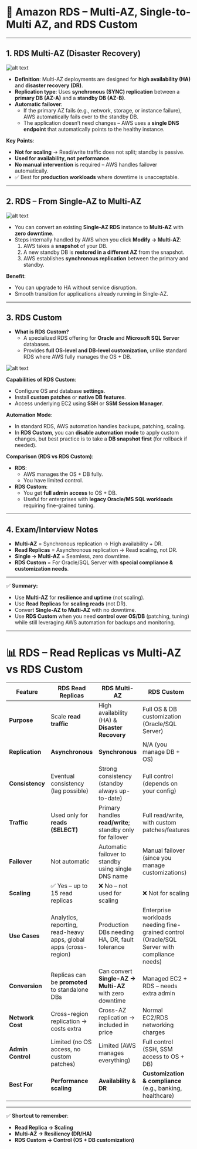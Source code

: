 
# 📘 Amazon RDS – Multi-AZ, Single-to-Multi AZ, and RDS Custom

---

## 1. RDS Multi-AZ (Disaster Recovery)

![alt text](image-242.png)

- **Definition**: Multi-AZ deployments are designed for **high availability (HA)** and **disaster recovery (DR)**.  
- **Replication type**: Uses **synchronous (SYNC) replication** between a **primary DB (AZ-A)** and a **standby DB (AZ-B)**.  
- **Automatic failover**:
  - If the primary AZ fails (e.g., network, storage, or instance failure), AWS automatically fails over to the standby DB.  
  - The application doesn’t need changes – AWS uses a **single DNS endpoint** that automatically points to the healthy instance.  

**Key Points**:
- **Not for scaling** → Read/write traffic does not split; standby is passive.  
- **Used for availability, not performance**.  
- **No manual intervention** is required – AWS handles failover automatically.  
- ✅ Best for **production workloads** where downtime is unacceptable.  

---

## 2. RDS – From Single-AZ to Multi-AZ


![alt text](image-243.png)

- You can convert an existing **Single-AZ RDS** instance to **Multi-AZ** with **zero downtime**.  
- Steps internally handled by AWS when you click **Modify → Multi-AZ**:
  1. AWS takes a **snapshot** of your DB.  
  2. A new standby DB is **restored in a different AZ** from the snapshot.  
  3. AWS establishes **synchronous replication** between the primary and standby.  

**Benefit**:
- You can upgrade to HA without service disruption.  
- Smooth transition for applications already running in Single-AZ.  

---

## 3. RDS Custom
- **What is RDS Custom?**  
  - A specialized RDS offering for **Oracle** and **Microsoft SQL Server** databases.  
  - Provides **full OS-level and DB-level customization**, unlike standard RDS where AWS fully manages the OS + DB.  

![alt text](image-244.png)

**Capabilities of RDS Custom**:
- Configure OS and database **settings**.  
- Install **custom patches** or **native DB features**.  
- Access underlying EC2 using **SSH** or **SSM Session Manager**.  

**Automation Mode**:
- In standard RDS, AWS automation handles backups, patching, scaling.  
- In **RDS Custom**, you can **disable automation mode** to apply custom changes, but best practice is to take a **DB snapshot first** (for rollback if needed).  

**Comparison (RDS vs RDS Custom)**:
- **RDS**:  
  - AWS manages the OS + DB fully.  
  - You have limited control.  
- **RDS Custom**:  
  - You get **full admin access** to OS + DB.  
  - Useful for enterprises with **legacy Oracle/MS SQL workloads** requiring fine-grained tuning.  

---

## 4. Exam/Interview Notes
- **Multi-AZ** = Synchronous replication → High availability + DR.  
- **Read Replicas** = Asynchronous replication → Read scaling, not DR.  
- **Single → Multi-AZ** = Seamless, zero downtime.  
- **RDS Custom** = For Oracle/SQL Server with **special compliance & customization needs**.  

---

✅ **Summary:**  
- Use **Multi-AZ** for **resilience and uptime** (not scaling).  
- Use **Read Replicas** for **scaling reads** (not DR).  
- Convert **Single-AZ to Multi-AZ** with no downtime.  
- Use **RDS Custom** when you need **control over OS/DB** (patching, tuning) while still leveraging AWS automation for backups and monitoring.  

---


# 📊 RDS – Read Replicas vs Multi-AZ vs RDS Custom

| Feature           | **RDS Read Replicas**                                             | **RDS Multi-AZ**                                          | **RDS Custom**                                                                              |
| ----------------- | ----------------------------------------------------------------- | --------------------------------------------------------- | ------------------------------------------------------------------------------------------- |
| **Purpose**       | Scale **read traffic**                                            | High availability (HA) & **Disaster Recovery**            | Full OS & DB customization (Oracle/SQL Server)                                              |
| **Replication**   | **Asynchronous**                                                  | **Synchronous**                                           | N/A (you manage DB + OS)                                                                    |
| **Consistency**   | Eventual consistency (lag possible)                               | Strong consistency (standby always up-to-date)            | Full control (depends on your config)                                                       |
| **Traffic**       | Used only for **reads (SELECT)**                                  | Primary handles **read/write**; standby only for failover | Full read/write, with custom patches/features                                               |
| **Failover**      | Not automatic                                                     | Automatic failover to standby using single DNS name       | Manual failover (since you manage customizations)                                           |
| **Scaling**       | ✅ Yes – up to 15 read replicas                                    | ❌ No – not used for scaling                               | ❌ Not for scaling                                                                           |
| **Use Cases**     | Analytics, reporting, read-heavy apps, global apps (cross-region) | Production DBs needing HA, DR, fault tolerance            | Enterprise workloads needing fine-grained control (Oracle/SQL Server with compliance needs) |
| **Conversion**    | Replicas can be **promoted** to standalone DBs                    | Can convert **Single-AZ → Multi-AZ** with zero downtime   | Managed EC2 + RDS – needs extra admin                                                       |
| **Network Cost**  | Cross-region replication → costs extra                            | Cross-AZ replication → included in price                  | Normal EC2/RDS networking charges                                                           |
| **Admin Control** | Limited (no OS access, no custom patches)                         | Limited (AWS manages everything)                          | Full control (SSH, SSM access to OS + DB)                                                   |
| **Best For**      | **Performance scaling**                                           | **Availability & DR**                                     | **Customization & compliance** (e.g., banking, healthcare)                                  |

---

✅ **Shortcut to remember**:

* **Read Replica → Scaling**
* **Multi-AZ → Resiliency (DR/HA)**
* **RDS Custom → Control (OS + DB customization)**



